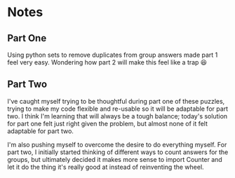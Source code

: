 # Notes

## Part One

Using python sets to remove duplicates from group answers made part 1 feel very easy. Wondering how part 2 will make this feel like a trap 😆

## Part Two

I've caught myself trying to be thoughtful during part one of these puzzles, trying to make my code flexible and re-usable so it will be adaptable for part two. I think I'm learning that will always be a tough balance; today's solution for part one felt just right given the problem, but almost none of it felt adaptable for part two.

I'm also pushing myself to overcome the desire to do everything myself. For part two, I initially started thinking of different ways to count answers for the groups, but ultimately decided it makes more sense to import Counter and let it do the thing it's really good at instead of reinventing the wheel.
